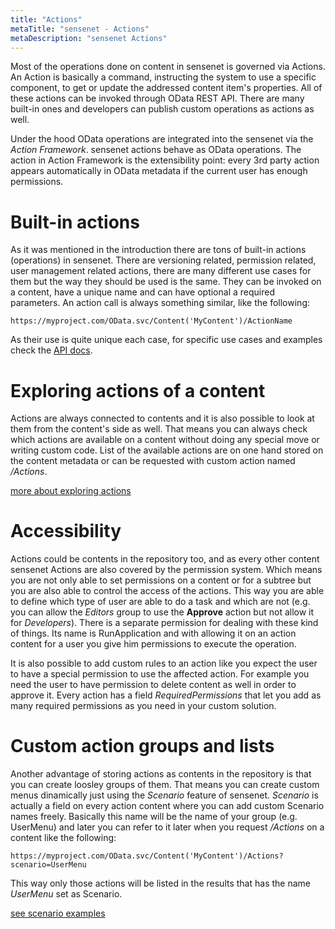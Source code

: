 ```yaml
---
title: "Actions"
metaTitle: "sensenet - Actions"
metaDescription: "sensenet Actions"
---
```


Most of the operations done on content in sensenet is governed via Actions. An Action is basically a command, instructing the system to use a specific component, to get or update the addressed content item's properties. All of these actions can be invoked through OData REST API. There are many built-in ones and developers can publish custom operations as actions as well.

Under the hood OData operations are integrated into the sensenet via the *Action Framework*. sensenet actions behave as OData operations. The action in Action Framework is the extensibility point: every 3rd party action appears automatically in OData metadata if the current user has enough permissions.

# Built-in actions

As it was mentioned in the introduction there are tons of built-in actions (operations) in sensenet. There are versioning related, permission related, user management related actions, there are many different use cases for them but the way they should be used is the same. They can be invoked on a content, have a unique name and can have optional a required parameters. An action call is always something similar, like the following:

```
https://myproject.com/OData.svc/Content('MyContent')/ActionName
```

As their use is quite unique each case, for specific use cases and examples check the [API docs](/api-docs/basic-concepts/09-actions).

# Exploring actions of a content

Actions are always connected to contents and it is also possible to look at them from the content's side as well. That means you can always check which actions are available on a content without doing any special move or writing custom code. List of the available actions are on one hand stored on the content metadata or can be requested with custom action named */Actions*.

[more about exploring actions](/api-docs/basic-concepts/09-actions#exploringactions)

# Accessibility

Actions could be contents in the repository too, and as every other content sensenet Actions are also covered by the permission system. Which means you are not only able to set permissions on a content or for a subtree but you are also able to control the access of the actions. This way you are able to define which type of user are able to do a task and which are not (e.g. you can allow the *Editors* group to use the **Approve** action but not allow it for *Developers*). There is a separate permission for dealing with these kind of things. Its name is RunApplication and with allowing it on an action content for a user you give him permissions to execute the operation.

It is also possible to add custom rules to an action like you expect the user to have a special permission to use the affected action. For example you need the user to have permission to delete content as well in order to approve it. Every action has a field *RequiredPermissions* that let you add as many required permissions as you need in your custom solution.

# Custom action groups and lists

Another advantage of storing actions as contents in the repository is that you can create loosley groups of them. That means you can create custom menus dinamically just using the *Scenario* feature of sensenet. *Scenario* is actually a field on every action content where you can add custom Scenario names freely. Basically this name will be the name of your group (e.g. UserMenu) and later you can refer to it later when you request */Actions* on a content like the following:

```
https://myproject.com/OData.svc/Content('MyContent')/Actions?scenario=UserMenu
```

This way only those actions will be listed in the results that has the name *UserMenu* set as Scenario.

[see scenario examples](/api-docs/basic-concepts/09-actions#scenario)
